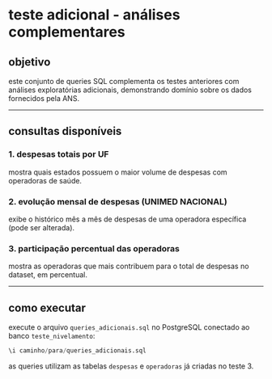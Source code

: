 # teste adicional - análises complementares

## objetivo

este conjunto de queries SQL complementa os testes anteriores com análises exploratórias adicionais, demonstrando domínio sobre os dados fornecidos pela ANS.

---

## consultas disponíveis

### 1. despesas totais por UF
mostra quais estados possuem o maior volume de despesas com operadoras de saúde.

### 2. evolução mensal de despesas (UNIMED NACIONAL)
exibe o histórico mês a mês de despesas de uma operadora específica (pode ser alterada).

### 3. participação percentual das operadoras
mostra as operadoras que mais contribuem para o total de despesas no dataset, em percentual.

---

## como executar

execute o arquivo `queries_adicionais.sql` no PostgreSQL conectado ao banco `teste_nivelamento`:

```sql
\i caminho/para/queries_adicionais.sql
```

as queries utilizam as tabelas `despesas` e `operadoras` já criadas no teste 3.
